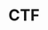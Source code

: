---
layout: tag-list
type: tag
title: CTF
slug: CTF
category: Tag
sidebar: false
description: >
    Capture The Flag.
---